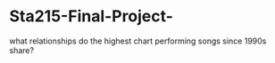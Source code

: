 # Sta215-Final-Project-
what relationships do the highest chart performing songs since 1990s share?
